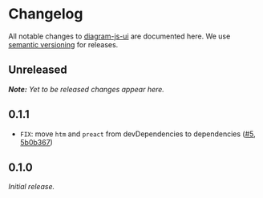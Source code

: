 # Changelog

All notable changes to [diagram-js-ui](https://github.com/bpmn-io/diagram-js-ui) are documented here. We use [semantic versioning](http://semver.org/) for releases.

## Unreleased

___Note:__ Yet to be released changes appear here._

## 0.1.1

* `FIX`: move `htm` and `preact` from devDependencies to dependencies ([#5](https://github.com/bpmn-io/diagram-js-ui/pull/5), [5b0b367](https://github.com/bpmn-io/diagram-js-ui/commit/5b0b3673458eb495aa48717fd54733db388777bf))

## 0.1.0

*Initial release.*

